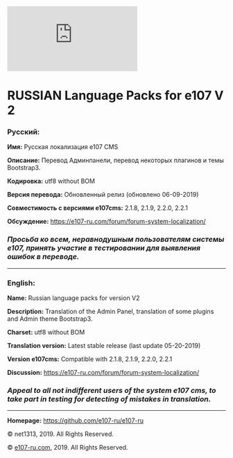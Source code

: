 [![N|Solid](https://e107-ru.com/thumb.php?src=e_MEDIA_IMAGE%2F2018-04%2Flogo2.png&w=0&h=150)](https://e107-ru.com)

# RUSSIAN Language Packs for e107 V 2

### Русский:

**Имя:**		Русская локализация e107 CMS

**Описание:**		Перевод Админпанели, перевод некоторых плагинов и темы Bootstrap3.

**Кодировка:**		utf8 without BOM

**Версия перевода:**	Обновленный релиз (обновлено 06-09-2019)

**Совместимость с версиями e107cms:**		2.1.8, 2.1.9, 2.2.0, 2.2.1

**Обсуждение:**         https://e107-ru.com/forum/forum-system-localization/

### ***Просьба ко всем, неравнодушным пользователям системы e107, принять участие в тестировании для выявления ошибок в переводе.***

***
### English:

**Name:**	Russian language packs for version V2

**Description:**	Translation of the Admin Panel, translation of some plugins and Admin theme Bootstrap3.

**Charset:**		utf8 without BOM

**Translation version:**	Latest stable release (last update 05-20-2019)

**Version e107cms:**	Compatible with 2.1.8, 2.1.9, 2.2.0, 2.2.1

**Discussion:** https://e107-ru.com/forum/forum-system-localization/

### ***Appeal to all not indifferent users of the system e107 cms, to take part in testing for detecting of mistakes in translation.***

***
**Homepage:** https://github.com/e107-ru/e107-ru

© net1313, 2019. All Rights Reserved.

© [e107-ru.com](https://e107-ru.com), 2019. All Rights Reserved.
